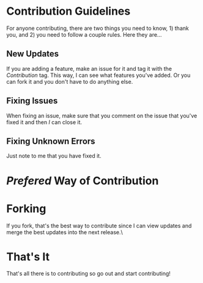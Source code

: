 # Contribution Guidelines
For anyone contributing, there are two things you need to know, 1) thank you, and 2) you need to follow a couple rules. Here they are...

## New Updates
If you are adding a feature, make an issue for it and tag it with the _Contribution_ tag. This way, I can see what features you've added. Or you can fork it and you don't have to do anything else.

## Fixing Issues
When  fixing an issue, make sure that you comment on the issue that you've fixed it and then _I_ can close it.

## Fixing Unknown Errors
Just note to me that you have fixed it.

# _Prefered_ Way of Contribution

# Forking
If you fork, that's the best way to contribute since I can view updates and merge the best updates into the next release.\

# That's It
That's all there is to contributing so go out and start contributing!
